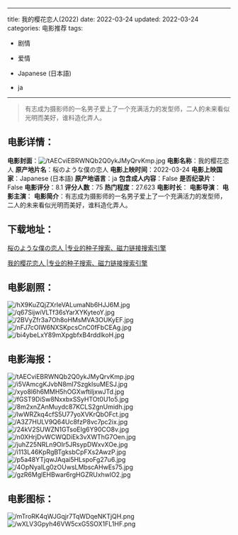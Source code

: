 
---
title: 我的樱花恋人(2022)
date: 2022-03-24
updated: 2022-03-24
categories: 电影推荐
tags:
- 剧情
- 爱情

- Japanese (日本語)
- ja
---


> 有志成为摄影师的一名男子爱上了一个充满活力的发型师，二人的未来看似光明而美好，谁料造化弄人。

## **电影详情**：

**电影封面**：<img src="https://image.tmdb.org/t/p/w200/tAECviEBRWNQb2Q0ykJMyQrvKmp.jpg" alt="/tAECviEBRWNQb2Q0ykJMyQrvKmp.jpg" title="/tAECviEBRWNQb2Q0ykJMyQrvKmp.jpg">
**电影名称**：我的樱花恋人
**原产地片名**：桜のような僕の恋人
**电影上映时间**：2022-03-24
**电影上映国家**：Japanese (日本語)
**原产地语言**：ja
**包含成人内容**：False
**是否纪录片**：False
**电影评分**：8.1
**评分人数**：75
**热门程度**：27.623
**电影时长**：
**电影导演**：
**电影主演**：
**电影简介**：有志成为摄影师的一名男子爱上了一个充满活力的发型师，二人的未来看似光明而美好，谁料造化弄人。

## **下载地址**：
[桜のような僕の恋人 |专业的种子搜索、磁力链接搜索引擎](https://movie.amd794.com:2083/?search=%E6%A1%9C%E3%81%AE%E3%82%88%E3%81%86%E3%81%AA%E5%83%95%E3%81%AE%E6%81%8B%E4%BA%BA&ordering=&mode=match_phrase&page_size=10&page=1)

[我的樱花恋人 |专业的种子搜索、磁力链接搜索引擎](https://movie.amd794.com:2083/?search=%E6%88%91%E7%9A%84%E6%A8%B1%E8%8A%B1%E6%81%8B%E4%BA%BA&ordering=&mode=match_phrase&page_size=10&page=1)
 

## **电影剧照**：
<img src="https://image.tmdb.org/t/p/original/hX9KuZQjZXrleVALumaNb6HJJ6M.jpg" alt="/hX9KuZQjZXrleVALumaNb6HJJ6M.jpg" title="/hX9KuZQjZXrleVALumaNb6HJJ6M.jpg"><img src="https://image.tmdb.org/t/p/original/q67SijwiVLTf36sYarXYKyteoY.jpg" alt="/q67SijwiVLTf36sYarXYKyteoY.jpg" title="/q67SijwiVLTf36sYarXYKyteoY.jpg"><img src="https://image.tmdb.org/t/p/original/2BVyZfr3a7Oh8oHMsMVA3OUKyEF.jpg" alt="/2BVyZfr3a7Oh8oHMsMVA3OUKyEF.jpg" title="/2BVyZfr3a7Oh8oHMsMVA3OUKyEF.jpg"><img src="https://image.tmdb.org/t/p/original/nFJ7cOIW6NXSKpcsCnC0fFbCEAg.jpg" alt="/nFJ7cOIW6NXSKpcsCnC0fFbCEAg.jpg" title="/nFJ7cOIW6NXSKpcsCnC0fFbCEAg.jpg"><img src="https://image.tmdb.org/t/p/original/bi4ybeLxY89mXpgbfxB4rddlkoH.jpg" alt="/bi4ybeLxY89mXpgbfxB4rddlkoH.jpg" title="/bi4ybeLxY89mXpgbfxB4rddlkoH.jpg">

## **电影海报**：
<img src="https://image.tmdb.org/t/p/original/tAECviEBRWNQb2Q0ykJMyQrvKmp.jpg" alt="/tAECviEBRWNQb2Q0ykJMyQrvKmp.jpg" title="/tAECviEBRWNQb2Q0ykJMyQrvKmp.jpg"><img src="https://image.tmdb.org/t/p/original/i5VAmcgKJvbN8mI7SzgklsuMESJ.jpg" alt="/i5VAmcgKJvbN8mI7SzgklsuMESJ.jpg" title="/i5VAmcgKJvbN8mI7SzgklsuMESJ.jpg"><img src="https://image.tmdb.org/t/p/original/xyo8l6h6MMH5hOGXwftiljxwJTd.jpg" alt="/xyo8l6h6MMH5hOGXwftiljxwJTd.jpg" title="/xyo8l6h6MMH5hOGXwftiljxwJTd.jpg"><img src="https://image.tmdb.org/t/p/original/fGST9DiSw8NxxbxSSyHTOt0U1o5.jpg" alt="/fGST9DiSw8NxxbxSSyHTOt0U1o5.jpg" title="/fGST9DiSw8NxxbxSSyHTOt0U1o5.jpg"><img src="https://image.tmdb.org/t/p/original/8m2xnZAnMuydc87KCLS2gnUmidh.jpg" alt="/8m2xnZAnMuydc87KCLS2gnUmidh.jpg" title="/8m2xnZAnMuydc87KCLS2gnUmidh.jpg"><img src="https://image.tmdb.org/t/p/original/lwWRZkq4cfS5U77yoXVKrQbOFct.jpg" alt="/lwWRZkq4cfS5U77yoXVKrQbOFct.jpg" title="/lwWRZkq4cfS5U77yoXVKrQbOFct.jpg"><img src="https://image.tmdb.org/t/p/original/A3Z7HULV9Q64Uc8fzP8vc7pc2ix.jpg" alt="/A3Z7HULV9Q64Uc8fzP8vc7pc2ix.jpg" title="/A3Z7HULV9Q64Uc8fzP8vc7pc2ix.jpg"><img src="https://image.tmdb.org/t/p/original/24kV2SUWZN1GTsoEIg6Y90CO8v.jpg" alt="/24kV2SUWZN1GTsoEIg6Y90CO8v.jpg" title="/24kV2SUWZN1GTsoEIg6Y90CO8v.jpg"><img src="https://image.tmdb.org/t/p/original/n0XHrjDvWCWQDiEk3vXWThG7Oen.jpg" alt="/n0XHrjDvWCWQDiEk3vXWThG7Oen.jpg" title="/n0XHrjDvWCWQDiEk3vXWThG7Oen.jpg"><img src="https://image.tmdb.org/t/p/original/juhZ25NRLn9OIr5JRsypDWxvXOe.jpg" alt="/juhZ25NRLn9OIr5JRsypDWxvXOe.jpg" title="/juhZ25NRLn9OIr5JRsypDWxvXOe.jpg"><img src="https://image.tmdb.org/t/p/original/i113L46KpRgBTgksbCpFXs2AwzP.jpg" alt="/i113L46KpRgBTgksbCpFXs2AwzP.jpg" title="/i113L46KpRgBTgksbCpFXs2AwzP.jpg"><img src="https://image.tmdb.org/t/p/original/p5a48YTjqwJAqai5HLspoFg27u6.jpg" alt="/p5a48YTjqwJAqai5HLspoFg27u6.jpg" title="/p5a48YTjqwJAqai5HLspoFg27u6.jpg"><img src="https://image.tmdb.org/t/p/original/4OpNyalLg0zOUwsLMbscAHwEs75.jpg" alt="/4OpNyalLg0zOUwsLMbscAHwEs75.jpg" title="/4OpNyalLg0zOUwsLMbscAHwEs75.jpg"><img src="https://image.tmdb.org/t/p/original/gzR6MglEHBwar6rgHGZRUxhwlO2.jpg" alt="/gzR6MglEHBwar6rgHGZRUxhwlO2.jpg" title="/gzR6MglEHBwar6rgHGZRUxhwlO2.jpg">

## **电影图标**：
<img src="https://image.tmdb.org/t/p/original/mTroRK4qWJGqjr7TqWDqeNKTjQH.png" alt="/mTroRK4qWJGqjr7TqWDqeNKTjQH.png" title="/mTroRK4qWJGqjr7TqWDqeNKTjQH.png"><img src="https://image.tmdb.org/t/p/original/wXLV3Gpyh46VW5cxG5SOX1FL1HF.png" alt="/wXLV3Gpyh46VW5cxG5SOX1FL1HF.png" title="/wXLV3Gpyh46VW5cxG5SOX1FL1HF.png">
